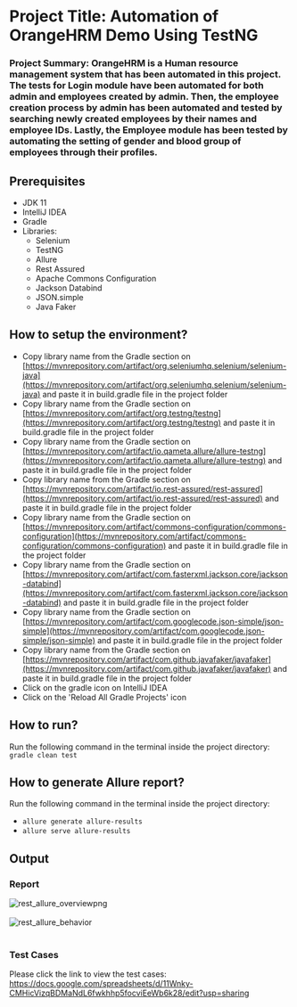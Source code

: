 # Project Title: Automation of OrangeHRM Demo Using TestNG 

### Project Summary: OrangeHRM is a Human resource management system that has been automated in this project. The tests for Login module have been automated for both admin and employees created by admin. Then, the employee creation process by admin has been automated and tested by searching newly created employees by their names and employee IDs. Lastly, the Employee module has been tested by automating the setting of gender and blood group of employees through their profiles. 

## Prerequisites  
* JDK 11
* IntelliJ IDEA
* Gradle
* Libraries:
  * Selenium
  * TestNG
  * Allure
  * Rest Assured
  * Apache Commons Configuration
  * Jackson Databind
  * JSON.simple
  * Java Faker

## How to setup the environment?  
* Copy library name from the Gradle section on [https://mvnrepository.com/artifact/org.seleniumhq.selenium/selenium-java](https://mvnrepository.com/artifact/org.seleniumhq.selenium/selenium-java) and paste it in build.gradle file in the project folder
* Copy library name from the Gradle section on [https://mvnrepository.com/artifact/org.testng/testng](https://mvnrepository.com/artifact/org.testng/testng) and paste it in build.gradle file in the project folder
* Copy library name from the Gradle section on [https://mvnrepository.com/artifact/io.qameta.allure/allure-testng](https://mvnrepository.com/artifact/io.qameta.allure/allure-testng) and paste it in build.gradle file in the project folder
* Copy library name from the Gradle section on [https://mvnrepository.com/artifact/io.rest-assured/rest-assured](https://mvnrepository.com/artifact/io.rest-assured/rest-assured) and paste it in build.gradle file in the project folder
* Copy library name from the Gradle section on [https://mvnrepository.com/artifact/commons-configuration/commons-configuration](https://mvnrepository.com/artifact/commons-configuration/commons-configuration) and paste it in build.gradle file in the project folder
* Copy library name from the Gradle section on [https://mvnrepository.com/artifact/com.fasterxml.jackson.core/jackson-databind](https://mvnrepository.com/artifact/com.fasterxml.jackson.core/jackson-databind) and paste it in build.gradle file in the project folder
* Copy library name from the Gradle section on [https://mvnrepository.com/artifact/com.googlecode.json-simple/json-simple](https://mvnrepository.com/artifact/com.googlecode.json-simple/json-simple) and paste it in build.gradle file in the project folder
* Copy library name from the Gradle section on [https://mvnrepository.com/artifact/com.github.javafaker/javafaker](https://mvnrepository.com/artifact/com.github.javafaker/javafaker) and paste it in build.gradle file in the project folder
* Click on the gradle icon on IntelliJ IDEA
* Click on the 'Reload All Gradle Projects' icon

## How to run?  
Run the following command in the terminal inside the project directory:  
`gradle clean test`

## How to generate Allure report?  
Run the following command in the terminal inside the project directory:  
* `allure generate allure-results`  
* `allure serve allure-results`

## Output  
### Report 
 ![rest_allure_overviewpng](https://github.com/user-attachments/assets/f00e7307-fb12-4165-9958-370f8bb904b9)
<br>
<br>
![rest_allure_behavior](https://github.com/user-attachments/assets/046d6bc7-557d-48c8-a90e-cc35324c28ce)
<br>
<br>
### Test Cases
Please click the link to view the test cases:  
https://docs.google.com/spreadsheets/d/11Wnky-CMHicVizqBDMaNdL6fwkhhp5focviEeWb6k28/edit?usp=sharing  
